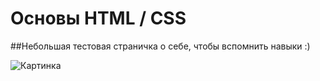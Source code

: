 # Основы HTML / CSS
##Небольшая тестовая страничка о себе, чтобы вспомнить навыки :)

![Картинка](https://www.1zoom.ru/big2/706/253234-Sepik.jpg)
